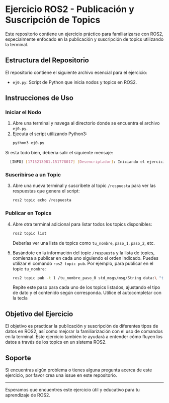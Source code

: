 
# Ejercicio ROS2 - Publicación y Suscripción de Topics

Este repositorio contiene un ejercicio práctico para familiarizarse con ROS2, especialmente enfocado en la publicación y suscripción de topics utilizando la terminal.

## Estructura del Repositorio

El repositorio contiene el siguiente archivo esencial para el ejercicio:
- `ej0.py`: Script de Python que inicia nodos y topics en ROS2.

## Instrucciones de Uso

### Iniciar el Nodo

1. Abre una terminal y navega al directorio donde se encuentra el archivo `ej0.py`.
2. Ejecuta el script utilizando Python3:
   ```bash
   python3 ej0.py
   ```
Si esta todo bien, deberia salir el siguiente mensaje:
 ```bash
   [INFO] [1715213981.151778017] [Desencriptador]: Iniciando el ejercicio 0. Para comenzar debes publicar en el topic correcto tu nombre en minusculas.
   ```

### Suscribirse a un Topic

3. Abre una nueva terminal y suscríbete al topic `/respuesta` para ver las respuestas que genera el script:
   ```bash
   ros2 topic echo /respuesta
   ```

### Publicar en Topics

4. Abre otra terminal adicional para listar todos los topics disponibles:
   ```bash
   ros2 topic list
   ```
   Deberías ver una lista de topics como `tu_nombre`, `paso_1`, `paso_2`, etc.

5. Basándote en la información del topic `/respuesta` y la lista de topics, comienza a publicar en cada uno siguiendo el orden indicado. Puedes utilizar el comando `ros2 topic pub`. Por ejemplo, para publicar en el topic `tu_nombre`:
   ```bash
   ros2 topic pub -t 1 /tu_nombre_paso_0 std_msgs/msg/String data:\ "tu nombre"\ 
   ```

   Repite este paso para cada uno de los topics listados, ajustando el tipo de dato y el contenido según corresponda. Utilice el autocompletar con la tecla <tab>

## Objetivo del Ejercicio

El objetivo es practicar la publicación y suscripción de diferentes tipos de datos en ROS2, así como mejorar la familiarización con el uso de comandos en la terminal. Este ejercicio también te ayudará a entender cómo fluyen los datos a través de los topics en un sistema ROS2.

## Soporte

Si encuentras algún problema o tienes alguna pregunta acerca de este ejercicio, por favor crea una issue en este repositorio.

---

Esperamos que encuentres este ejercicio útil y educativo para tu aprendizaje de ROS2.
